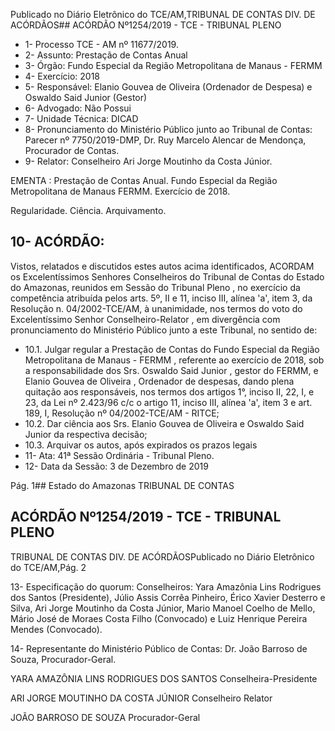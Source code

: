 Publicado  no  Diário  Eletrônico do TCE/AM,TRIBUNAL DE CONTAS DIV. DE ACÓRDÃOS## ACÓRDÃO Nº1254/2019 - TCE - TRIBUNAL PLENO

- 1- Processo TCE - AM nº 11677/2019.
- 2- Assunto: Prestação de Contas Anual
- 3- Órgão: Fundo Especial da Região Metropolitana de Manaus - FERMM
- 4- Exercício: 2018
- 5- Responsável: Elanio  Gouvea  de  Oliveira  (Ordenador  de  Despesa)  e  Oswaldo  Said Junior (Gestor)
- 6- Advogado: Não Possui
- 7- Unidade Técnica: DICAD
- 8- Pronunciamento  do  Ministério  Público  junto  ao  Tribunal  de  Contas: Parecer  nº 7750/2019-DMP, Dr. Ruy Marcelo Alencar de Mendonça, Procurador de Contas.
- 9- Relator: Conselheiro Ari Jorge Moutinho da Costa Júnior.

EMENTA : Prestação de Contas Anual. Fundo Especial  da  Região  Metropolitana  de  Manaus  FERMM. Exercício de 2018.

Regularidade. Ciência. Arquivamento.

## 10-  ACÓRDÃO:

Vistos, relatados e discutidos estes autos acima identificados, ACORDAM os Excelentíssimos Senhores Conselheiros do Tribunal de Contas do Estado do Amazonas, reunidos em Sessão do Tribunal Pleno , no exercício da competência atribuída pelos arts. 5º, II e 11, inciso III, alínea 'a', item 3, da Resolução n. 04/2002-TCE/AM, à unanimidade, nos termos do voto do Excelentíssimo Senhor Conselheiro-Relator , em divergência com pronunciamento do Ministério Público junto a este Tribunal, no sentido de:

- 10.1. Julgar regular a Prestação de Contas do Fundo Especial da Região Metropolitana de Manaus - FERMM ,  referente ao exercício de 2018, sob  a  responsabilidade  dos Srs.  Oswaldo  Said  Junior , gestor  do FERMM, e Elanio Gouvea de Oliveira , Ordenador de despesas, dando plena quitação aos responsáveis, nos termos dos artigos 1°, inciso II, 22, I, e 23, da Lei nº 2.423/96 c/c o artigo 11, inciso III, alínea 'a', item 3 e art. 189, I, Resolução nº 04/2002-TCE/AM - RITCE;
- 10.2. Dar  ciência aos Srs.  Elanio  Gouvea  de  Oliveira e  Oswaldo  Said Junior da respectiva decisão;
- 10.3. Arquivar os autos, após expirados os prazos legais
- 11-  Ata: 41ª Sessão Ordinária - Tribunal Pleno.
- 12-  Data da Sessão: 3 de Dezembro de 2019

Pág. 1## Estado do Amazonas TRIBUNAL DE CONTAS

## ACÓRDÃO Nº1254/2019 - TCE - TRIBUNAL PLENO

TRIBUNAL DE CONTAS DIV. DE ACÓRDÃOSPublicado  no  Diário  Eletrônico do TCE/AM,Pág. 2

13-  Especificação  do  quorum: Conselheiros: Yara  Amazônia  Lins  Rodrigues  dos Santos  (Presidente),  Júlio  Assis  Corrêa  Pinheiro,  Érico  Xavier  Desterro  e  Silva,  Ari Jorge Moutinho da Costa Júnior, Mario Manoel Coelho de Mello, Mário José de Moraes Costa Filho (Convocado) e Luiz Henrique Pereira Mendes (Convocado).

14-  Representante  do  Ministério  Público  de  Contas: Dr. João  Barroso  de  Souza, Procurador-Geral.

YARA AMAZÔNIA LINS RODRIGUES DOS SANTOS Conselheira-Presidente

ARI JORGE MOUTINHO DA COSTA JÚNIOR Conselheiro Relator

JOÃO BARROSO DE SOUZA Procurador-Geral